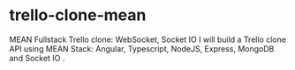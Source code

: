 # trello-clone-mean
MEAN Fullstack Trello clone: WebSocket, Socket IO
I will build a Trello clone API using MEAN Stack: Angular, Typescript, NodeJS, Express, MongoDB and Socket IO . 
